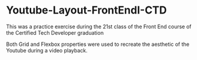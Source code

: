 # Youtube-Layout-FrontEndI-CTD

This was a practice exercise during the 21st class of the Front End course of the Certified Tech Developer graduation

Both Grid and Flexbox properties were used to recreate the aesthetic of the Youtube during a video playback. 
